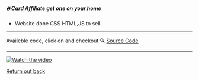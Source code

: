 ##### 🔥 Card Affiliate get one on your home

- Website done CSS HTML,JS to sell 

---

Availeble code, click on and checkout 🔍 [Source Code](https://github.com/devnaelson/devnaelson/tree/main/projects/card-affiliate/code)

---

[![Watch the video](https://img.youtube.com/vi/T-D1KVIuvjA/maxresdefault.jpg)](https://www.youtube.com/watch?v=QQGnaNuzQIM)


[Return out back](https://github.com/devnaelson)
